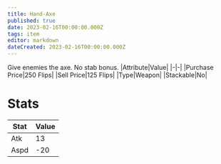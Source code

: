 ```yaml
---
title: Hand-Axe
published: true
date: 2023-02-16T00:00:00.000Z
tags: item
editor: markdown
dateCreated: 2023-02-16T00:00:00.000Z
---
```


Give enemies the axe. No stab bonus.
|Attribute|Value|
|-|-|
|Purchase Price|250 Flips|
|Sell Price|125 Flips|
|Type|Weapon|
|Stackable|No|

# Stats
|Stat|Value|
|-|-|
|Atk|13|
|Aspd|-20|
